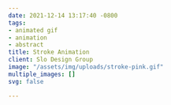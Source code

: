 ```yaml
---
date: 2021-12-14 13:17:40 -0800
tags:
- animated gif
- animation
- abstract
title: Stroke Animation
client: Slo Design Group
image: "/assets/img/uploads/stroke-pink.gif"
multiple_images: []
svg: false

---
```

